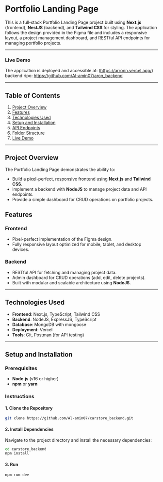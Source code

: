 # Portfolio Landing Page

This is a full-stack Portfolio Landing Page project built using **Next.js** (frontend), **NestJS** (backend), and **Tailwind CSS** for styling. The application follows the design provided in the Figma file and includes a responsive layout, a project management dashboard, and RESTful API endpoints for managing portfolio projects.

---

### Live Demo
The application is deployed and accessible at: (https://arronn.vercel.app/)
backend ripo: https://github.com/Al-amin07/aron_backend

---


## Table of Contents

1. [Project Overview](#project-overview)
2. [Features](#features)
3. [Technologies Used](#technologies-used)
4. [Setup and Installation](#setup-and-installation)
5. [API Endpoints](#api-endpoints)
6. [Folder Structure](#folder-structure)
7. [Live Demo](#live-demo)

---

## Project Overview

The Portfolio Landing Page demonstrates the ability to:
- Build a pixel-perfect, responsive frontend using **Next.js** and **Tailwind CSS**.
- Implement a backend with **NodeJS** to manage project data and API endpoints.
- Provide a simple dashboard for CRUD operations on portfolio projects.


## Features

### Frontend
- Pixel-perfect implementation of the Figma design.
- Fully responsive layout optimized for mobile, tablet, and desktop devices.

### Backend
- RESTful API for fetching and managing project data.
- Admin dashboard for CRUD operations (add, edit, delete projects).
- Built with modular and scalable architecture using **NodeJS**.

---

## Technologies Used

- **Frontend**: Next.js, TypeScript, Tailwind CSS
- **Backend**: NodeJS, ExpressJS, TypeScript
- **Database**:  MongoDB with mongoose
- **Deployment**: Vercel
- **Tools**: Git, Postman (for API testing)

---

## Setup and Installation

### Prerequisites
- **Node.js** (v16 or higher)
- **npm** or **yarn**


### Instructions

#### 1. Clone the Repository

```bash
git clone https://github.com/Al-amin07/carstore_backend.git
```

#### 2. Install Dependencies

Navigate to the project directory and install the necessary dependencies:

   ```bash
   cd carstore_backend
   npm install
   ```

#### 3. Run
```bash
npm run dev
```
